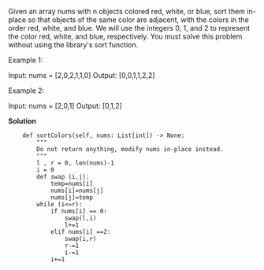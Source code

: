 Given an array nums with n objects colored red, white, or blue, sort them in-place so that objects of the same color are adjacent, with the colors in the order red, white, and blue.
We will use the integers 0, 1, and 2 to represent the color red, white, and blue, respectively.
You must solve this problem without using the library's sort function.

Example 1:

Input: nums = [2,0,2,1,1,0]
Output: [0,0,1,1,2,2]

Example 2:

Input: nums = [2,0,1]
Output: [0,1,2]

**Solution**
```class Solution:
    def sortColors(self, nums: List[int]) -> None:
        """
        Do not return anything, modify nums in-place instead.
        """
        l , r = 0, len(nums)-1
        i = 0
        def swap (i,j):
            temp=nums[i]
            nums[i]=nums[j]
            nums[j]=temp
        while (i<=r):
            if nums[i] == 0:
                swap(l,i)
                l+=1
            elif nums[i] ==2:
                swap(i,r)
                r-=1
                i-=1
            i+=1
```
